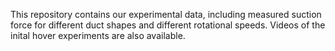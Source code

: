 This repository contains our experimental data, including measured suction force for different duct shapes and different rotational speeds. Videos of the inital hover experiments are also available.

